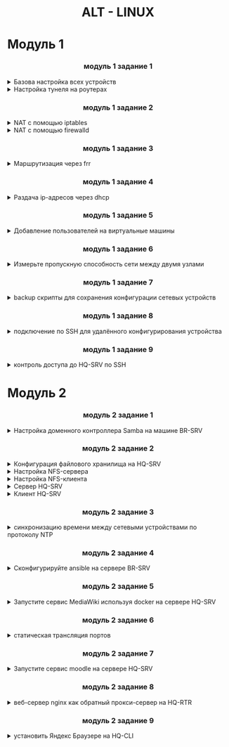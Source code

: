 # <p align="center">ALT - LINUX</p>

# Модуль 1

### <p align="center">модуль 1 задание 1</p>

<details>
<summary>Базова настройка всех устройств</summary>

__Цель задания:__  
Выполнить базовую настройку всех устройств:  
    a.Собрать топологию согласно рисунку. Все устройства работают на OC Linux - ALT  
            - ISP - Альт Сервер 10.2 (CLI)  
            - CLI - Альт Рабочая станция 10.2 (GUI)  
            - HQ-R - Альт Сервер 10.2 (CLI)  
            - HQ-SRV - Альт Сервер 10.2 (GUI)  
            - BR-R - Альт Сервер 10.2 (CLI)  
            - BR-SRV - Альт Сервер 10.2 (CLI)  
    b.Присвоить имена в соответствии с топологией  
    c.Рассчитать IP-адресацию IPv4 и IPv6. Необходимо заполнить таблицу №1. При необходимости отредактировать таблицу.  
    d.Пул адресов для сети офиса BRANCH - не более 16. Для IPv6 пропустить этот пункт.  
    e.Пул адресов для сети офиса HQ - не более 64. Для IPv6 пропустить этот пункт.  

Топология сети

![image](https://github.com/user-attachments/assets/fa09c32a-4473-4533-a0b1-fe1c9cf99640)

Таблица сети (разбитая на подсети)

| Имя устройства | Интерфейсы |  IPv4/IPv6    | Маска/Префикс |      Шлюз      |
| :------------: | :--------: | :----------:  | :----------:  | :------------: |
|                | ens192     | 10.12.25.10   | /24           | 10.12.13.254   |
| ISP            | ens224     | 172.16.5.10   | /30           |                |
|                | ens256     | 172.16.10.10  | /30           |                |
|                | ens161     | 1.1.1.3       | /30           |                |
| HQ-R           | ens192     | 192.168.0.2   | /25           |                |
|                | ens224     | 172.16.5.9    | /30           | 172.16.5.10    | 
| BR-R           | ens192     | 192.168.0.130 | /27           |                |
|                | ens224     | 172.16.10.9   | /30           | 172.16.10.10   |
| HQ-SRV         | ens192     | 192.168.0.1   | /25           | 192.168.0.2    |
| BR-SRV         | ens192     | 192.168.0.129 | /27           | 192.168.0.130  |
| CLI            | ens192     | 1.1.1.2       | /30           | 1.1.1.3        |



Выполнение задания  
Метод, если интерфейсы были добалены до полной установки системы
Для начала узнал, какие интерфейсы есть на `ISP`:
```
ip a
```
После этого приступил к настройке статической маршрутизации  
Открыл файл options для нужного интерфейса:  
```
vim /etc/net/ifaces/ens192/options
```
Там поменял все как на примере:   
```
BOOTPROTO=static
TYPE=eth
CONFIG_WIRELESS=no
SYSTEMD_BOOTPROTO=static
CONFIG_IPV4=yes
DISABLED=no
NM_CONTROLLED=no
SYSTEMD_CONTROLLED=no
```
После этого задал нужный адрес на интрефейс:  
```
echo xxx.xxx.xxx.xxx/xx > /etc/net/ifaces/ensxxx/ipv4address
```
Если нужно добавить шлюз по умолчанию, то нужна эта команда:  
```
echo default via xxx.xxx.xxx.xxx > /etc/net/ifaces/xxx/ipv4route
```
`Вместо x, нужно вставить IP-адрес и номер интерфейса`  
Если нужно указать информацию о DNS-сервере, прописываем команду:  
```
echo nameserver 8.8.8.8 > /etc/resolv.conf
```
После этого перезагружаем сетевую службу:  
```
service network restart
```
И смотрим результат:  
```
ip a
```
Если на интерфейсе показывается 2 IP-адреса то  нужно отключить NetworkManager командой:
```
systemctl disable network.service NetworkManager
```

Добовление интерфейсов.  
```
mkdir /etc/net/ifaces/xxx
```
`Вместо x пишется нужный интерфейс`

Далее в данной папку нужно создать файл `options` со следующими параметрами:
```
BOOTPROTO=static
TYPE=eth
CONFIG_WIRELESS=no
SYSTEMD_BOOTPROTO=static
CONFIG_IPV4=yes
DISABLED=no
NM_CONTROLLED=no
SYSTEMD_CONTROLLED=no
```
После этого задается нужный адрес на интрефейс:  
```
echo xxx.xxx.xxx.xxx/xx > /etc/net/ifaces/ensxxx/ipv4address
```
Если нужно добавить шлюз по умолчанию, то нужна эта команда:  
```
echo default via xxx.xxx.xxx.xxx > /etc/net/ifaces/xxx/ipv4route
```
`Вместо x, нужно вставить IP-адрес и номер интерфейса` 

Если нужно указать информацию о DNS-сервере, прописываем команду:  
```
echo nameserver 8.8.8.8 > /etc/resolv.conf
```
После этого перезагружаем сетевую службу:  
```
service network restart
```
И смотрим результат:  
```
ip a
```
Если на интерфейсе показывается 2 IP-адреса то  нужно отключить NetworkManager командой:
```
systemctl disable network.service NetworkManager
```

Всё тоже самое повторил на других интерфейсах

</details>

<details>
<summary>Настройка тунеля на роутерах</summary> 

Создаём новый интерфейс.
```
mkdir /etc/net/ifaces/tun1
```
Заходим в настройки итерфейса
```
vim /etc/net/ifaces/tun1/options
```
Пишем такие настройки:

```
TYPE=iptun
TUNTUPE=gre
TUNLOCAL=xxx.xxx.xxx.xxx
TUNREMOUTE=xxx.xxx.xxx.xxx
TUNOPTIONS='ttl 64'
HOST=ensxx
```
вместо x пишем ip и интерфейс 2 роутеров.

`TUNLOCAL`- ip данного роутера, а`TUNREMOUTE` - второго к которму мы делаем тунель.

Назначаем ip для тунеля:
```
echo 172.16.100.1/24 > /etc/net/ifaces/tun1/ipv4address
```
Также назначаем ipv6:
```
echo 2001:5::1/64 > /etc/net/ifaces/tun1/ipv6address
```
И перезапускаем сеть.
```
systemctl restart network
```
Всё тоже самое повторяем на втором роутере.

после настройки проверяем командой `ping`

![image](https://github.com/Danul1545/demo2024/assets/148867600/cf6fddea-e2d4-45c9-8f5c-1be4ebf6c637)

</details>

### <p align="center">модуль 1 задание 2</p>

<details>
    <summary>NAT с помощью iptables</summary>

Включить ip-адресацию `/etc/net/sysctl.conf`
```
net.ipv4.ip_forward = 1
```

Приминить изменения
```
sudo sysctl -p
```

Интерфейсы:
- `eth0` - внешний интерфейс
- `eth1` - внутрений интерфейс

Интерфейс с раздачей интернета:
```
iptables -t nat -A POSTROUTING -o eth0 -j MASQUERADE
```

Разрешения на передачу адресации:
внутри
```
iptables -A FORWARD -i eth1 -o eth0 -j ACCEPT
```
снаружи
```
iptables -A FORWARD -i eth0 -o eth1 -m state --state ESTABLISHED,RELATED -j ACCEPT
```

Сохранить настройку:
```
iptables-save
```

</details>

<details>
    <summary>NAT с помощью firewalld</summary>
    
Отключить NetworkManager:
```
systemctl disable network.service NetworkManager
```
Настройки интерфейсов должны быть такими:
```
NM_CONTROLLED=no
DISABLED=no
```
Установка firewalld:
```
apt-get -y install firewalld
```
Автозагрузка:
```
systemctl enable --now firewalld
```
Правила к исходящим пакетам:
```
firewall-cmd --permanent --zone=public --add-interface=ens33
```
Правила к входящим пакетам:
```
firewall-cmd --permanent --zone=trusted --add-interface=ens34
```
Включение NAT:
```
firewall-cmd --permanent --zone=public --add-masquerade
```
Сохранение правил:
```
firewall-cmd --reload
```

</details>

### <p align="center">модуль 1 задание 3</p>

<details><summary>Маршрутизация через frr</summary>

Настройте внутреннюю динамическую маршрутизацию по средствам FRR. Выберите и обоснуйте выбор протокола динамической маршрутизации из расчёта, что в дальнейшем сеть будет масштабироваться.  
a. Составьте топологию сети L3.  

Установка пакета:
```
apt-get -y install frr
```
Автозагрузка:
```
systemctl enable --now frr
```
Включение демона службы ospf:
```
nano /etc/frr/daemons
```
```
ospfd=yes
```
```
systemctl restart frr
```
Вход в среду роутера:
```
vtysh
```
Показать интерфейсы:
```
sh in br
```
|Interface|Status|VRF|Adresses|
|:----:|:-:|:------:|:--------------:|
|ens224|up |default |192.168.0.162/30|
|ens192|up |default |192.168.0.129/27|
|lo    |up |default |                |

Активировать ospf:
```
router ospf
```
Вводим СЕТИ:
```
net 192.168.0.160/30 area 0
net 192.168.0.128/27 area 0
```
Показать соседей:
```
do sh ip ospf neighbor
```
СОХРАНИТЬ КОНФИГИ:
```
do w
```

![image](https://github.com/abdurrah1m/DEMO2024/assets/148451230/a39631c1-a683-47d2-a63a-4bbb93d7556a)
</details>

### <p align="center">модуль 1 задание 4</p>

<details><summary>Раздача ip-адресов через dhcp</summary>

Настройте автоматическое распределение IP-адресов на роутере HQ-R.  
a. Учтите, что у сервера должен быть зарезервирован адрес.

Установка пакета:
```
apt-get -y install dhcp-server
```
`/etc/sysconfig/dhcpd`, указываю интерфейс внутренней сети:
```
DHCPDARGS=ens19
```
Копирую образец:
```
cp /etc/dhcp/dhcpd.conf.sample /etc/dhcp/dhcpd.conf
```
`/etc/dhcp/dhcpd.conf` параметры раздачи:
```
ddns-update-style-none;

subnet 192.168.0.0 netmask 255.255.255.128 {
        option routers                  192.168.0.1;
        option subnet-mask              255.255.255.128;
        option domain-name-servers      8.8.8.8, 8.8.4.4;

        range dynamic-bootp 192.168.0.20 192.168.0.50;
        default-lease-time 21600;
        max-lease-time 43200;
}
```
```
systemctl restart dhcpd
```
```
systemctl status dhcpd.service
```
Автозагрузка:
```
chkconfig dhcpd on
service dhcpd start
```
HQ-SRV (клиент):
```
nano /etc/net/ifaces/ens18/ipv4address
```
```
#192.168.0.40
```
```
nano /etc/net/ifaces/ens18/options
```
```
BOOTROTO=dhcp
TYPE=eth
NM_CONTROLLED=yes
DISABLED=no
CONFIG_IPV4=yes
```
```
service network restart
```
```
ens18:
    inet 192.168.0.38/25 brd 192.168.0.127
```
</details>

### <p align="center">модуль 1 задание 5</p>

<details><summary>Добавление пользователей на виртуальные машины</summary>

Настройте локальные учётные записи на всех устройствах в соответствии с таблицей.

|Учётная запись|Пароль|Примечание|
|:--------------:|:------:|:----------------:|
|Admin           |P@ssw0rd|CLI, HQ-SRV       |
|Branch admin    |P@ssw0rd|BR-SRV, BR-R      |
|Network admin   |P@ssw0rd|HQ-R, BR-R, HQ-SRV|

Пользователь `admin` на `HQ-SRV`
```
adduser admin
```
```
usermod -aG root admin
```
```
passwd admin
P@ssw0rd
P@ssw0rd
```
```
nano /etc/passwd
```
```
admin:x:0:501::/home/admin:/bin/bash
```
</details>

### <p align="center">модуль 1 задание 6</p>

<details><summary>Измерьте пропускную способность сети между двумя узлами</summary>


Измерьте пропускную способность сети между двумя узлами HQ-R-ISP по средствам утилиты iperf 3. Предоставьте описание пропускной способности канала со скриншотами.

```
apt-get -y install iperf3
```
ISP как сервер:
если надо открыть порт
```
iptables -A INPUT -p tcp --dport 5201 -j ACCEPT
```
```
iperf3 -s
```
HQ-R:
```
iperf3 -c 192.168.0.161 -f M
```
```
[ID] Interval      Transfer   Bitrate        Retr Cwnd
[ 5] 0.00-1.00 sec 345 MBytes 344 MBytes/sec    0 538 KBytes
[ 5] 1.00-2.00 sec 338 MBytes 338 MBytes/sec    0 676 KBytes
[ 5] 3.00-4.00 sec 341 MBytes 341 MBytes/sec    0 749 KBytes
```
</details>

### <p align="center">модуль 1 задание 7</p>

<details><summary>backup скрипты для сохранения конфигурации сетевых устройств</summary>

Составьте backup скрипты для сохранения конфигурации сетевых устройств, а именно HQ-R BR-R. Продемонстрируйте их работу.

Заход в планировщик заданий:
```
EDITOR=nano crontab -e
```
минута | час | день | месяц | день недели | "команда, например `reboot`":
```
9 15 * * * cp /etc/frr/frr.conf /etc/networkbackup
```
```
ls /etc/networkbackup
```
```
frr.conf
```
</details>

### <p align="center">модуль 1 задание 8</p>

<details><summary>подключение по SSH для удалённого конфигурирования устройства</summary>

Настройте подключение по SSH для удалённого конфигурирования устройства HQ-SRV по порту 2222. Учтите, что вам необходимо перенаправить трафик на этот порт по средствам контролирования трафика.

HQ-SRV:
```
apt-get -y install openssh-server
```
```
systemctl enable --now sshd
```
```
nano /etc/openssh/sshd_config
```
```
Port 2222
PermitRootLogin no
PasswordAuthentication yes
```
Подключение
```
ssh student@192.168.0.40 -p 2222
```

</details>

### <p align="center">модуль 1 задание 9</p>

<details><summary>контроль доступа до HQ-SRV по SSH</summary>


Настройте контроль доступа до HQ-SRV по SSH со всех устройств, кроме CLI.

HQ-SRV:
```
nano /etc/openssh/sshd_config
```
Выбор пользователей
```
AllowUsers student@192.168.0.1 student@192.168.0.140 student@192.168.0.129 student@10.10.201.174
```
</details>

# Модуль 2


### <p align="center">модуль 2 задание 1</p>

<details><summary>Настройка доменного контроллера Samba на машине BR-SRV</summary>

Перед настройкой самого контроллера домена удалим службу bind с нашего сервера:
```
apt-get remove bind
```

Переходим к настройке BR-SRV:
Проверьте, что /etc/resolv.conf хранит запись `nameserver 127.0.0.1` и применяем её:
```
resolvconf -u
```

Теперь ставим долгожданную службу samba на BR-SRV:
```
apt-get update
apt-get install task-samba-dc admc -y
```

Проверяем, что установлено полное доменное имя у BR-SRV: `hostname -f`

![image](https://github.com/user-attachments/assets/27b50faf-9c5c-4234-8186-89c58916625d)


Если запись не соответствует рисунку выше, то нужно его настроить:
```
hostnamectl set-hostname br-srv.au-team.irpo; exec bash
```

Настроим hosts, добавив новую запись в конец файла: `mcedit /etc/hosts` (Ставим свой Ip)

![image](https://github.com/user-attachments/assets/bdffc8c5-0d6f-4a41-8baf-edccff048313)

Теперь в конфигурацию нашего DNS-сервера на HQ-SRV добавим следующую строку: `server=/au-team.irpo/192.168.4.2`


![image](https://github.com/user-attachments/assets/f614d707-d84a-4fc0-b11f-e8ee9877b86c)

Перезапускаем dnsmasq как службу:
```
systemctl restart dnsmasq
```

А теперь запускаем автонастройку доменного контроллера на BR-SRV. Если предложенные значения верны, те, что находятся в [], то нажимаем Enter, если нет, то нужно проверять предыдущие настройки.
- samba-tool domain provision
- AU-TEAM.IRPO
- AU-TEAM
- dc
- SAMBA_INTERNAL
- 192.168.1.2 (Здесь вводим Ip вручную)
- P@ssw0rd

![image](https://github.com/user-attachments/assets/2a083e6d-a486-4e45-9f51-b60316769ea6)

После настройки должно появится такое в терминале, это значит, что всё настроено верно:

![image](https://github.com/user-attachments/assets/5ca2d482-87c0-4893-9f14-b6c0315dacb2)

Перемещаем сгенерированный конфиг krb5.conf и включаем службу samba:
```
mv -f /var/lib/samba/private/krb5.conf /etc/krb5.conf
systemctl enable samba
```

Из-за того, что на Alt Linux могут пропадать IP-адреса после перезагрузки системы, добавим запись о перезапуске службы network и samba в crontab (именно в таком порядке), пишем в консоль:
```
export EDITOR=mcedit
сrontab -e
```

И вносим в конец файла следующие строки:
```
@reboot /bin/systemctl restart network
@reboot /bin/systemctl restart samba
```

![image](https://github.com/user-attachments/assets/92a32f4c-6758-4a7e-b7dd-a62f3fc5440c)

Теперь ПЕРЕЗАПУСКАЕМ машину BR-SRV: `reboot`

Проверяем работу домена:
```
samba-tool domain info 127.0.0.1
```

![image](https://github.com/user-attachments/assets/eff03722-21e1-4d9a-a2cc-545578f834f7)

Домен работает, у вас должно всё соответствовать картинке выше.
Теперь создадим 5 пользователей:
```
samba-tool user add user1.hq P@ssw0rd
samba-tool user add user2.hq P@ssw0rd
samba-tool user add user3.hq P@ssw0rd
samba-tool user add user4.hq P@ssw0rd
samba-tool user add user5.hq P@ssw0rd
```

Теперь создадим группу и поместим туда созданных пользователей:
```
samba-tool group add hq
samba-tool group addmembers hq user1.hq,user2.hq,user3.hq,user4.hq,user5.hq
```

Теперь введём HQ-CLI `Центр управления системой -> Айтентийфикация` заполняем по скриншоту:

![image](https://github.com/user-attachments/assets/b9ece031-d083-4ac4-b75c-50fa16d30e9f)

Вводим пароль, который вводили при настройке домена через `samba-tool`.

После ввода в домен должно появиться следующее сообщение на экране: 

![image](https://github.com/user-attachments/assets/ca4cb9a5-990a-4595-a356-ef1f94e15ae0)

Перезагружаем машину HQ-CLI.

Чтобы настроить права созданных нами пользователей, нужно установить ещё один пакет на BR-SRV, но перед этим нужно подключить нужный репозиторий следующей командой:
```
apt-repo add rpm http://altrepo.ru/local-p10 noarch local-p10
```

Теперь обновляем список пакетов и можем устанавливать нужный нам пакет:
```
apt-get update
apt-get install sudo-samba-schema
```

Далее добавляем новую схему следующей командой:
```
sudo-schema-apply
```

В открывшимся окне, нажимаем yes: 

![image](https://github.com/user-attachments/assets/9f13e018-cb6a-4ae1-b5f4-11b1944ccb11)

Затем прописываем пароль от доменного администратора.
После этого должно появиться такое окно:

![image](https://github.com/user-attachments/assets/64c0cbba-d4ac-4714-a3f1-4432c709d460)

Далее мы создаём новое правило следующей командой (которую он сам предлагает в этом окне): `create-sudo-rule`
И вносим следующие изменения (имя правила можно любое):
- Имя правила      : `prava_hq`
- sudoCommand      : `/bin/cat`
- sudoUser         : `%hq`

При успешном добавлении выведет следующие строки:

![image](https://github.com/user-attachments/assets/1a6fef2c-1dc1-47f7-ba71-f320a2cfaae6)

На HQ-CLI ставим пакет:
```
apt-get install admc
```

Затем создаём тикет доменного администратора, чтобы получить права на редактирование правил на сервере:
```
kinit administrator
P@ssw0rd
```

И запускаем admc:

![image](https://github.com/user-attachments/assets/694282fb-df82-48b3-81a0-2e021f8c6899)

Включим дополнительные возможности через настройки:

![image](https://github.com/user-attachments/assets/29271ece-816b-46b8-a5a6-72ca769970e6)


Поменяем опцию `sudoOption` в созданном нами ранее правиле `prava_hq` (правило всегда будет находиться в OU с названием sudoers):

![image](https://github.com/user-attachments/assets/f6d61af1-9b63-4230-b9bf-e4f7c033fbbc)

Новое значение будет: `!authenticate`

И добавим ещё две команды в опцию sudoCommand: `grep и id`

![image](https://github.com/user-attachments/assets/46fb15a1-0963-44b0-bba4-faa6370a1419)

Теперь, чтобы работали все созданные нами правила, нужно зайти на HQ-CLI и установить дополнительные пакеты:
```
apt-get update
apt-get install sudo libsss_sudo
```

Разрешаем использование sudo:
```
control sudo public
```

Настроим конфиг `sssd.conf`:
```
mcedit /etc/sssd/sssd.conf
services = nss, pam, sudo
sudo_provider = ad
```

![image](https://github.com/user-attachments/assets/1875680f-a944-42dd-ae00-f6aabd842f2d)

Теперь отредактируем `nsswitch.conf`:

```
mcedit /etc/nsswitch.conf
sudoers: files sss
```

![image](https://github.com/user-attachments/assets/fac63c5f-28ce-4bd5-9d0c-8fe62809f098)

Теперь перезагрузим нашу клиентскую машину HQ-CLI `reboot`

На данном этапе мы можем проверить настроенные нами права и правильность настроек конфигурационных файлов. Сделать мы это можем под локальной учётной записью, у которого есть права администратора, в нашем случае это просто root. А ещё мы можем открыть вторую сессию нажав сочетание клавиш: `Ctrl+Alt+F2`
В дальнейшем мы можем переключаться между ними, т.к. нажатием тех же клавиш, но теперь уже с F1 мы вернемся на первую нашу сессию с графической оболочкой: `Ctrl+Alt+F1`
После того как зашли на вторую сессию, логинимся под `root`.

На всякий случай, нужно очистить кэш и удалить остаточные файлы, чтобы всё перезаписалось и применилось, для этого пишем следующие команды:
```
rm -rf /var/lib/sss/db/*
sss_cache -E
```

И перезагружаем службу sssd:
```
systemctl restart sssd
```

Теперь проверим, какие правила для sudoers получил наш доменный пользователь:
```
sudo -l -U user1.hq
```

![image](https://github.com/user-attachments/assets/8be98128-378b-45a3-9add-8683c69c3b06)

Вернёмся в первую сессию и залогинимся под нашем доменным пользователем user1.hq и проверить настроенные права наглядно: `Ctrl+Alt+F1`
```
sudo cat /etc/passwd | sudo grep root && sudo id root
```

![image](https://github.com/user-attachments/assets/5a112569-d820-4ab8-88d9-5c6b297b1ea2)

Приступаем к следующему этапу – импортируем пользователей из таблицы `Users.csv`.

Для этого нам нужно скачать файл `Users.csv`, но на ДЭ он уже будет скачан и лежать в каталоге `/opt`. Мы же, для обучения, скачиваем сейчас его сами и перемещаем его в `/opt`. Для этого пишем следующие команды:
```
curl -L https://bit.ly/3C1nEYz > /root/users.zip
unzip /root/users.zip
mv /root/Users.csv /opt/Users.csv
```

![image](https://github.com/user-attachments/assets/09a6bcaf-9691-4893-954d-9b92db6a64f2)

Создаём файл import и пишем туда следующий код:
```
#!/bin/bash
csv_file=”/opt/Users.csv”
while IFS=”;” read -r firstName lastName role phone ou street zip city country password; do
if [ “$firstName” == “First Name” ]; then
                continue
fi
username=”${firstName,,}.${lastName,,}”
sudo samba-tool user add “$username” 123qweR%
done < “$csv_file”
```

![image](https://github.com/user-attachments/assets/4434e219-28bb-464f-a6b6-abe665e29db5)

Сохраняем этот файл и выдаём ему право на выполнение и запускаем его:
```
chmod +x /root/import
bash /root/import
```

![image](https://github.com/user-attachments/assets/38b021ad-4df9-4f6b-a07c-159ecc792216)

</details>

### <p align="center">модуль 2 задание 2</p>

<details><summary>Конфигурация файлового хранилища на HQ-SRV</summary>

Качаем утилиту:
```
apt-get install -y mdadm
```

Создаём 3 диска по 1 гб и смотрим созданные диски: `lsblk`

![image](https://github.com/user-attachments/assets/f08c11d5-6eea-44f3-afec-d034ebc87bb4)

Стираем данные суперблоков:
```
/sbin/mdadm --zero-superblock --force /dev/sd{b,с,d}
```

Если мы получили такой ответ то значит, что диски не использовались ранее для RAID:

![image](https://github.com/user-attachments/assets/3d578b36-5b02-4f0b-9e1b-f2c315b55cd8)

После удалим старые метаданные и подпись на дисках:
```
/sbin/wipefs --all --force /dev/sd{b,c}
```

Создание RAID:
```
/sbin/mdadm --create --verbose /dev/md0 -l 5 -n 3 /dev/sd{b,c,d}
```

![image](https://github.com/user-attachments/assets/8897224b-3e89-4edb-84cc-73815f4b66e6)

где:

- /dev/md0 — устройство RAID, которое появится после сборки;
- -l 5 — уровень RAID;
- -n 3 — количество дисков, из которых собирается массив;
- /dev/sd{b,c,d} — Диски для установки.

Проверяем: `lsblk`

![image](https://github.com/user-attachments/assets/d3e61522-fb95-4542-8ae9-deb5e215edd0)

Создание файла mdadm.conf:
```
mkdir /etc/mdadm
echo "DEVICE partitions" > /etc/mdadm/mdadm.conf
/sbin/mdadm --detail --scan --verbose | awk '/ARRAY/ {print}' >> /etc/mdadm/mdadm.conf
```

Содержимое `mdadm.conf`:

![image](https://github.com/user-attachments/assets/9278689b-93fa-404c-ac1c-b3376a5731ef)

Создание файловой системы для массива:
```
/sbin/mkfs.ext4 /dev/md0
```

Автозагрузка раздела с помощью fstab. Смотрим идентификатор раздела:
```
/sbin/blkid | grep /dev/md0
```

![image](https://github.com/user-attachments/assets/4660f0a6-8105-40b5-81dc-1d01803b3421)

Зписываем этот идентификатор, открываем fstab и добавляем строку:
```
nano /etc/fstab
```

![image](https://github.com/user-attachments/assets/bba354e6-18d5-4121-9a25-a2aa0cfaa731)


Выполняем монтирование `mount -a` и проверяем `df -h`

![image](https://github.com/user-attachments/assets/67ee4764-f7b7-44e8-ad44-af015d82a7dd)

</details>


<details><summary>Настройка NFS-сервера</summary>

Установка пакетов для NFS сервера:
```
apt-get install -y nfs-server
apt-get install -y rpcbind
apt-get install -y nfs-clients
apt-get install -y nfs-utils
```

Автозагрузка:
```
systemctl enable --now nfs
```

Создание директории общего доступа:
```
mkdir /mnt/nfs_share
chmod 777 /mnt/nfs_share
```

Редактируем `exports`:
```
nano /etc/exports
```

![image](https://github.com/user-attachments/assets/0a9a8734-6883-4f5c-aeb5-a406c064822c)

где:

- /mnt/nfs_share - общий ресурс
- 192.168.0.0/25 - клиентская сеть, которой разрешено монтирования общего ресурса
- rw — разрешены чтение и запись
- no_root_squash — отключение ограничения прав root

Экспорт файловой системы:
```
/usr/sbin/exportfs -arv
```

![image](https://github.com/user-attachments/assets/a6c66b79-3a0f-49ab-a2cc-68910feb6165)

exportfs с флагом -a, означающим экспортировать или отменить экспорт всех каталогов, -r означает повторный экспорт всех каталогов, синхронизируя /var/lib/nfs/etab с /etc/exports и файлами в /etc/exports.d, а флаг -v включает подробный вывод.

Запускаем и добавляем в автозагрузку NFS-сервер:
```
systemctl enable --now nfs-server
```

</details>


<details><summary>Настройка NFS-клиента</summary>

Установка пакетов для NFS-клиента:
```
apt-get update && apt-get install -y nfs-{utils,clients}
```

Создадим директорию для монтирования общего ресурса:
```
mkdir /opt/share
chmod 777 /opt/share
```

Настраиваем автомонтирование общего ресурса через fstab:
```
nano /etc/fstab
```

- где: 192.168.0.40 - адрес файлового сервера

Монтируем: `mount -a` и проверяем `df -h`

![image](https://github.com/user-attachments/assets/d97bba9e-3ee7-412b-b1c1-597d7c4ae7fd)

![image](https://github.com/user-attachments/assets/c8e6fd8f-5fe2-4d4d-a284-d508ef4e49aa)

![image](https://github.com/user-attachments/assets/0dc9b132-587e-43f1-bd40-b2ac758199dd)

</details>

<details><summary>Сервер HQ-SRV</summary>

Создание общих папок на сервере:
```
mkdir /mnt/network -p
mkdir /mnt/admin_files -p
mkdir /mnt/branch_files -p
```

Заносим в exports:
```
nano /etc/exports
/mnt/network 192.168.0.0/25 192.168.100.0/27(rw,sync,no_root_squash)
/mnt/branch_files 192.168.100.0/27(rw,sync,no_root_squash)
/mnt/admin_files 192.168.0.0/25 4.4.4.0/30(rw,sync,no_root_squash)
```

Экспортируем:
```
/usr/sbin/exportfs -arv
```

</details>

<details><summary>Клиент HQ-SRV</summary>

Создаём папку:
```
mkdir /opt/admin
```

Задаём права:
```
chmod 777 /opt/admin/
```

Автозагрузка в fstab:
```
192.168.0.40:/mnt/admin_files /opt/admin nfs defaults 0 0
```

Монтаж: `mount -a`

![image](https://github.com/user-attachments/assets/9c40318b-e296-4263-b670-a11ed0e40bc5)

</details>


### <p align="center">модуль 2 задание 3</p>

<details><summary>синхронизацию времени между сетевыми устройствами по протоколу NTP</summary>

Переставить часовой пояс на всех машинах:
```
timedatectl set-timezone Asia/Yekaterinburg
```

Установить chrony на всех устройствах:
```
apt-get install -y chrony
```

Автозагрузка:
```
systemctl enable --now chronyd
```

Конфигурация HQ-R:
```
nano /etc/chrony.conf
```

![image](https://github.com/user-attachments/assets/4154867f-c131-40a9-b2a7-4561f94a604a)

Конфигурация на клиентах (в зависимости от сети):

![image](https://github.com/user-attachments/assets/bb3bb647-1962-4ea9-ac9f-59fa697593a4)

![image](https://github.com/user-attachments/assets/c84bb522-c69a-4558-beee-1ad6f8166098)

Просмотр клиентов:
```
chronyc clients
```

![image](https://github.com/user-attachments/assets/de9ef9c8-3c3f-4eb9-bfbc-f3eb6af35c7c)

</details>

### <p align="center">модуль 2 задание 4</p>

<details><summary>Сконфигурируйте ansible на сервере BR-SRV </summary>

`Зарание скачать Visual Studio Code`

- Полная инструкция [-->](./Ansible.md)






</details>

### <p align="center">модуль 2 задание 5</p>

<details><summary>Запустите сервис MediaWiki используя docker на сервере HQ-SRV</summary>

Установка Docker и Docker-compose:

```
apt-get update && apt-get install -y docker-engine
apt-get install -y docker-compose
```

Автозагрузка Docker:

```
systemctl enable --now docker
```
Загружаем образы следующей командой:

```
docker pull mediawiki
docker pull mariadb
```

Создаем в домашней директории пользователя файл, в качестве пользователя, которого мы создавали при установке ОС, у нас – user, а его домашний каталог – /home/user, файл называется – wiki.yml, для приложения MediaWiki:

```
mcedit /home/user/wiki.yml
```

И заполняем его следующими строками
```
services:
  mariadb:
    image: mariadb
    container_name: mariadb
    restart: always
    environment:
      MYSQL_ROOT_PASSWORD: P@ssw0rd
      MYSQL_DATABASE: mediawiki
      MYSQL_USER: wiki
      MYSQL_PASSWORD: WikiP@ssw0rd
    volumes: [ mariadb_data:/var/lib/mysql ]
  wiki:
    image: mediawiki
    container_name: wiki
    restart: always
    environment:
      MEDIAWIKI_DB_HOST: mariadb
      MEDIAWIKI_DB_USER: wiki
      MEDIAWIKI_DB_PASSWORD: WikiP@ssw0rd
      MEDIAWIKI_DB_NAME: mediawiki
    ports:
      - "8080:80"
  #volumes: [ /home/user/mediawiki/LocalSettings.php:/var/www/html/LocalSettings.php ]
volumes:
  mariadb_data:
```
![image](https://github.com/user-attachments/assets/42f34c05-326b-4efc-9c7a-43476d81d9a7)

После всех настроек строку volumes.. мы обратно раскомментируем, убрав символ #!

Обычная версия:
```
docker-compose -f /home/user/wiki.yml up -d
```

Вторая версия `docker compose -f /home/user/wiki.yml up -d`

Заходим с клиента HQ-CLI на сайт после запуска контейнера:
![image](https://github.com/user-attachments/assets/b563650a-e7c6-468a-82be-1cb082ebbba9)

Видим, что файл LocalSettings.php не найден, и нажимаем на complete the installation или set up the wiki.

Выбираем удобный язык и нажиаем далее.
Заполняем строки состояния:
- Хост базы данных: `mariadb`
- Имя базы данных (без дефисов): `mediawiki`
- Имя пользователя базы данных: `wiki`
- Пароль базы данных: `WikiP@ssw0rd`    

Далее автоматически скачивается файл LocalSettings.php, который нужно переместить теперь на сервер с mediawiki, а именно на BR-SRV c HQ-CLI:
scp -P 2024 /home/user/Загрузки/LocalSettings.php sshuser@192.168.4.2:/home/sshuser/
![image](https://github.com/user-attachments/assets/ad61519c-4531-4a4f-9fc0-a73fa413212a)

Теперь заходим на сервер BR-SRV и перемещаем скачанный файл в /root, но перед этим удаляем то, что создалось в /root:
rm -rf /home/user/LocalSettings.php
mkdir /home/user/mediawiki
mv /home/sshuser/LocalSettings.php /home/user/mediawiki/
ls /home/user/mediawiki/


убираем # со строки volume.

Теперь перезапускаем контейнеры путём запуска контейнера ещё раз:
```
docker compose -f wiki.yml up -d
```

Проверим работу сайта, зайдем вновь через клиента HQ-CLI и увидим домашнюю страницу сайта:
![image](https://github.com/user-attachments/assets/4f00042a-eb35-4457-85ef-d00111a71d25)

</details>

### <p align="center">модуль 2 задание 6</p>

<details><summary>статическая трансляция портов</summary>

Пробросим порт 80 в порт 8080 и порт 2024 в порт 2024 на BR-SRV на маршрутизаторе BR-RTR, для обеспечения работы сервиса mediawiki и ssh, правила прописываем через консоль: (Ip адреса свои)
```
iptables -t nat -A PREROUTING -p tcp -d 192.168.4.1 --dport 80 -j DNAT --to-destination 192.168.4.2:8080
iptables -t nat -A PREROUTING -p tcp -d 192.168.4.1 --dport 2024 -j DNAT --to-destination 192.168.4.2:2024
```

Сохраняем правила, не забывайте, что у вас уже есть правила, которые мы писали ещё в первом модуле, проверьте, чтобы в этом файле сохранялись и прошлые, и новые (которые мы сейчас ввели):
```
iptables-save > /root/rules
```

Пробросим порт 2024 в порт 2024 на HQ-SRV на маршрутизаторе HQ-RTR, для обеспечения работы сервиса ssh, правило прописываем через консоль:
```
iptables -t nat -A PREROUTING -p tcp -d 192.168.1.1 --dport 2024 -j DNAT --to-destination 192.168.1.2:2024
```

Сохраняем правила:
```
iptables-save > /root/rules
```

Теперь перезагружаем ОБА роутера и проверим правила путём подключения с клиента HQ-CLI по ssh к серверу BR-SRV через IP-адрес роутера BR-RTR:
```
ssh -p 2024 sshuser@192.168.4.1
```

![image](https://github.com/user-attachments/assets/be405383-71bc-4d6e-8c2a-73bfd9cf14e1)


</details>

### <p align="center">модуль 2 задание 7</p>

<details><summary>Запустите сервис moodle на сервере HQ-SRV</summary>

Устанавливаем для ряд пакетов, которые будут нам нужны для работы:
```
apt-get update

apt-get install apache2 php8.2 apache2-mod_php8.2 mariadb-server php8.2-opcache php8.2-curl php8.2-gd php8.2-intl php8.2-mysqli php8.2-xml php8.2-xmlrpc php8.2-ldap php8.2-zip php8.2-soap php8.2-mbstring php8.2-json php8.2-xmlreader php8.2-fileinfo php8.2-sodium
```

Включаем службы httpd2 и mysqld для дальнейшей работы с ними следующей командой:

```
systemctl enable –now httpd2 mysqld
```

Теперь настроим безопасный доступ к нашей будущей базе данных с помощью команды: `mysql_secure_installation`
- Прожимаем просто enter, т.к. сейчас root без пароля: `Enter`
- Прожимаем y для задания пароля: `Y` 
- Задаем пароль к нашему root, желательно стандартный: `123qweR%`
- Далее нажимаем на всё y, как на скриншоте `Y`

![image](https://github.com/user-attachments/assets/b640b051-00ab-442d-8ea2-9ee6bf4cc4f7)

Теперь заходим в СУБД для создания и настройки базы данных:
- mariadb -u root -p
- CREATE DATABASE moodledb;
- CREATE USER moodle IDENTIFIED BY ‘P@ssw0rd’;
- GRANT ALL PRIVILEGES ON moodledb.* TO moodle;
- FLUSH PRIVILEGES;

![image](https://github.com/user-attachments/assets/0d058122-9020-49a3-a895-101060238d54)


Теперь скачаем сам мудл стабильной версии:
```
curl -L https://github.com/moodle/moodle/archive/refs/tags/v4.5.0.zip > /root/moodle.zip
```

![image](https://github.com/user-attachments/assets/2e7f0c19-cc57-4bb4-a85e-75d9d8bd26e3)

Разархивируем его в /var/www/html/ для дальнейшей настройки:
```
unzip /root/moodle.zip -d /var/www/html
mv /var/www/html/moodle-4.5.0/* /var/www/html/
ls /var/www/html
```

Создадим новый каталог moodledata, там будут храниться данные и изменим владельца на каталогах html и moodledata:
```
mkdir /var/www/moodledata
chown apache2:apache2 /var/www/html
chown apache2:apache2 /var/www/moodledata
```

Поменяем значение параметра max_input_vars в файле php.ini:
```
mcedit /etc/php/8.2/apache2-mod_php/php.ini
```
Жмём F7 для поиска нужной нам строки и пишем туда:
```
max_input_vars
```

![image](https://github.com/user-attachments/assets/c35e3e86-e661-48fc-b8bb-348b2571e61d)

Раскомментируем и пишем новое значение: `max_input_vars = 5000`

Удаляем стандартную страницу apache:
```
cd /var/www/html
ls
rm index.html
```
Перезапускаем службу httpd2:
```
systemctl restart httpd2
```
Теперь подключаемся с клиента HQ-CLI и начинаем настройку:
```
http://192.168.1.2/install.php
```
![image](https://github.com/user-attachments/assets/a775d4e9-cb07-4021-bf9a-33cd531bcb79)

Выбираем MariaDB в качестве драйвера базы данных:
![image](https://github.com/user-attachments/assets/1198a998-79b3-4879-afaf-8598b10b9e72)

- Введём нужные данные в следующие строки:
- Название базы данных: `moodledb`
- Пользователь базы данных: `moodle`
- Пароль: `P@ssw0rd`

![image](https://github.com/user-attachments/assets/e8d42f2e-5c9c-4d6a-a034-009fc8556992)

Далее заполняем обязательные поля для создания основного администратора:
- Логин: `admin`
- Новый пароль: `P@ssw0rd`
- Имя: `Администратор` (или другое)
- Фамилия: `Пользователь` (или другое)
- Адрес электронной почты: `test.test@mail.ru` (или другое)
- И нажимаем `Обновить профиль`

![image](https://github.com/user-attachments/assets/802a4878-5b4a-4fde-8c19-ab3d0bd3b66c)

Теперь заполним ещё некоторые строки на следующем шаге:
- Полное название сайта: `11` (согласно рабочему месту)
- Краткое название сайта: `moodle` (или другое)
- Настройки местоположения: `Азия/Барнаул` (согласно региону)
- Контакты службы поддержки: `test.test@mail.ru` (или другое)
- И жмём `Сохранить изменения` в конце страницы:

![image](https://github.com/user-attachments/assets/d8075191-8449-4105-a929-60d1ecd4397d)

И после всего нас встречает рабочий сайт moodle, смотрим, что все наши указанные параметры отображаются:

![image](https://github.com/user-attachments/assets/ee034847-324c-41df-b3bc-9a7857c9a5ed)

</details>

### <p align="center">модуль 2 задание 8</p>

<details><summary>веб-сервер nginx как обратный прокси-сервер на HQ-RTR</summary>

Поменяем значение wwwroot в конфигурации moodle на HQ-SRV: `$CFG->wwwroot        = ‘http://moodle.au-team.irpo’;`

```
mcedit /var/www/html/config.php
```

![image](https://github.com/user-attachments/assets/05b68b37-2500-4fe3-95aa-fd6841587213)

Устанавливаем пакет nginx на HQ-RTR для дальнейшей настройки:
```
apt install nginx
```

Создаём новый конфигурационный файл proxy:
```
mcedit /etc/nginx/sites-available/proxy
```

И заполняем его следующими строками:
```
server {
listen 80;
server_name moodle.au-team.irpo;
location / {
proxy_pass http://192.168.1.2:80;
proxy_set_header Host $host;
                     proxy_set_header X-Real-IP  $remote_addr;
                     proxy_set_header X-Forwarded-For $remote_addr;
             }
}
server {
listen 80;
server_name wiki.au-team.irpo;
location / {
proxy_pass http://192.168.4.2:8080;
proxy_set_header Host $host;
                     proxy_set_header X-Real-IP  $remote_addr;
                     proxy_set_header X-Forwarded-For $remote_addr;
             }
}
```

![image](https://github.com/user-attachments/assets/f5fc89b3-768d-4b34-b756-fa03578e10cb)

Удаляем конфигурацию `default`, которую создал nginx, потом включаем созданную нами ранее `proxy`, путём создания символической ссылки,  а затем перезапускаем службу nginx:
```
rm -rf /etc/nginx/sites-available/default
rm -rf /etc/nginx/sites-enabled/default
ln -s /etc/nginx/sites-available/proxy /etc/nginx/sites-enabled
ls -la /etc/nginx/sites-enabled
systemctl restart nginx
```

Проверим работу нашего обратного прокси и зайдем на наши поднятые ранее сайты moodle и wiki с клиента HQ-CLI.
![image](https://github.com/user-attachments/assets/3b69676f-3cb3-40e1-974f-a56c1fa76dac)
![image](https://github.com/user-attachments/assets/1a24d3cf-0352-4b24-bbe5-cd402feebdc2)


</details>

### <p align="center">модуль 2 задание 9</p>

<details><summary>установить Яндекс Браузере на HQ-CLI</summary>

Установим Яндекс Браузер на HQ-CLI через терминал командами:
```
apt-get update
apt-get install yandex-browser-stable
```

Должен быть по пути: `Пуск → Интернет → Yandex Browser`

![image](https://github.com/user-attachments/assets/67a6f00e-a76b-4370-9a1e-90998362e51e)

</details>
